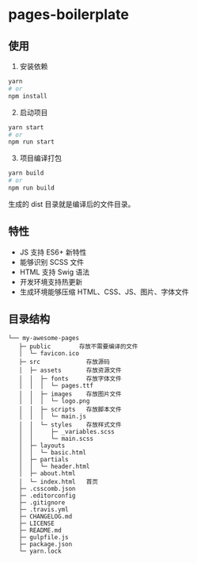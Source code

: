 # pages-boilerplate

## 使用

1. 安装依赖

```sh
yarn
# or 
npm install
```

2. 启动项目

```sh
yarn start
# or
npm run start
```

3. 项目编译打包

```sh
yarn build
# or
npm run build
```

生成的 dist 目录就是编译后的文件目录。

## 特性

- JS 支持 ES6+ 新特性
- 能够识别 SCSS 文件
- HTML 支持 Swig 语法
- 开发环境支持热更新
- 生成环境能够压缩 HTML、CSS、JS、图片、字体文件

## 目录结构

```
└── my-awesome-pages 
   ├─ public        存放不需要编译的文件
   │  └─ favicon.ico
   ├─ src             存放源码
   │  ├─ assets       存放资源文件
   │  │  ├─ fonts     存放字体文件
   │  │  │  └─ pages.ttf
   │  │  ├─ images    存放图片文件
   │  │  │  └─ logo.png
   │  │  ├─ scripts   存放脚本文件
   │  │  │  └─ main.js
   │  │  └─ styles    存放样式文件
   │  │     ├─ _variables.scss
   │  │     └─ main.scss
   │  ├─ layouts
   │  │  └─ basic.html
   │  ├─ partials
   │  │  └─ header.html
   │  ├─ about.html
   │  └─ index.html   首页
   ├─ .csscomb.json
   ├─ .editorconfig
   ├─ .gitignore
   ├─ .travis.yml
   ├─ CHANGELOG.md
   ├─ LICENSE
   ├─ README.md
   ├─ gulpfile.js
   ├─ package.json
   └─ yarn.lock
```
